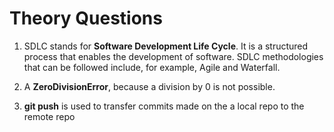 # Theory Questions

1. SDLC stands for __Software Development Life Cycle__. It is a structured process that enables the development of software. SDLC methodologies that can be followed include, for example, Agile and Waterfall.

2. A __ZeroDivisionError__, because a division by 0 is not possible.

3. __git push__ is used to transfer commits made on the a local repo to the remote repo